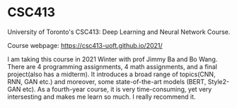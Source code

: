 # CSC413
University of Toronto's CSC413: Deep Learning and Neural Network Course. 

Course webpage: https://csc413-uoft.github.io/2021/

I am taking this course in 2021 Winter with prof Jimmy Ba and Bo Wang. There are 4 programming assignments, 4 math assignments, and a final project(also has a midterm). It introduces a broad range of topics(CNN, RNN, GAN etc.) and moreover, some state-of-the-art models (BERT, Style2-GAN etc). As a fourth-year course, it is very time-consuming, yet very intersesting and makes me learn so much. I really recommend it. 

